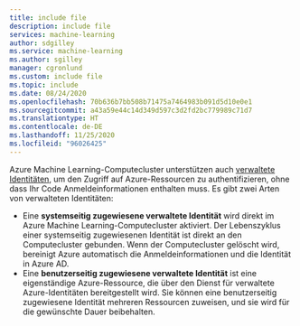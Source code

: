 ```yaml
---
title: include file
description: include file
services: machine-learning
author: sdgilley
ms.service: machine-learning
ms.author: sgilley
manager: cgronlund
ms.custom: include file
ms.topic: include
ms.date: 08/24/2020
ms.openlocfilehash: 70b636b7bb508b71475a7464983b091d5d10e0e1
ms.sourcegitcommit: a43a59e44c14d349d597c3d2fd2bc779989c71d7
ms.translationtype: HT
ms.contentlocale: de-DE
ms.lasthandoff: 11/25/2020
ms.locfileid: "96026425"
---
```

 Azure Machine Learning-Computecluster unterstützen auch [verwaltete Identitäten](../articles/active-directory/managed-identities-azure-resources/overview.md), um den Zugriff auf Azure-Ressourcen zu authentifizieren, ohne dass Ihr Code Anmeldeinformationen enthalten muss. Es gibt zwei Arten von verwalteten Identitäten:

* Eine **systemseitig zugewiesene verwaltete Identität** wird direkt im Azure Machine Learning-Computecluster aktiviert. Der Lebenszyklus einer systemseitig zugewiesenen Identität ist direkt an den Computecluster gebunden. Wenn der Computecluster gelöscht wird, bereinigt Azure automatisch die Anmeldeinformationen und die Identität in Azure AD.
* Eine **benutzerseitig zugewiesene verwaltete Identität** ist eine eigenständige Azure-Ressource, die über den Dienst für verwaltete Azure-Identitäten bereitgestellt wird. Sie können eine benutzerseitig zugewiesene Identität mehreren Ressourcen zuweisen, und sie wird für die gewünschte Dauer beibehalten.